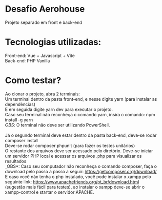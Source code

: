 # Desafio Aerohouse

Projeto separado em front e back-end

# Tecnologias utilizadas:<br/>

Front-end: Vue + Javascript + Vite <br/>
Back-end: PHP Vanilla

# Como testar?

Ao clonar o projeto, abra 2 terminais:<br/>
Um terminal dentro da pasta front-end, e nesse digite yarn (para instalar as dependências)<br/>
E em seguida digite yarn dev para executar o projeto.<br/>
Caso seu terminal não reconheça o comando yarn, insira o comando: npm install -g yarn<br/>
_OBS_: O terminal não deve ser utilizando PowerShell.
<br/><br/>
Já o segundo terminal deve estar dentro da pasta back-end, deve-se rodar composer install<br/>
Deve-se rodar composer phpunit (para fazer os testes unitários)<br/>
O restante dos arquivos deve ser acessado pelo diretório. Deve-se iniciar um servidor PHP local e acessar os arquivos .php para visualizar os resultados<br/>
\_OBS\*: Caso seu computador não reconheça o comando composer, faça o download pelo passo a passo a seguir: https://getcomposer.org/download/<br/>
E caso você não tenha o php instalado, você pode instalar o xampp pelo seguinte link: https://www.apachefriends.org/pt_br/download.html (sugestão mais fácil para testes), ao instalar o xampp deve-se abrir o
xampp-control e startar o servidor APACHE.
